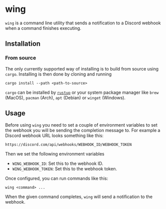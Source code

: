 # wing

`wing` is a command line utility that sends a notification to a Discord webhook when a command finishes executing.

## Installation

### From source

The only currently supported way of installing is to build from source using `cargo`. Installing is then done by cloning and running

```
cargo install --path <path-to-source>
```

`cargo` can be installed by [`rustup`](https://rustup.rs/) or your system package manager like `brew` (MacOS), `pacman` (Arch), `apt` (Debian) or `winget` (Windows).

## Usage

Before using `wing` you need to set a couple of environment variables to set the webhook you will be sending the completion message to.
For example a Discord webhook URL looks something like this:

```
https://discord.com/api/webhooks/WEBHOOK_ID/WEBHOOK_TOKEN
```

Then we set the following environment variables

- `WING_WEBHOOK_ID`: Set this to the webhook ID.
- `WING_WEBHOOK_TOKEN`: Set this to the webhook token.

Once configured, you can run commands like this:

```
wing <command> ...
```

When the given command completes, `wing` will send a notification to the webhook.
